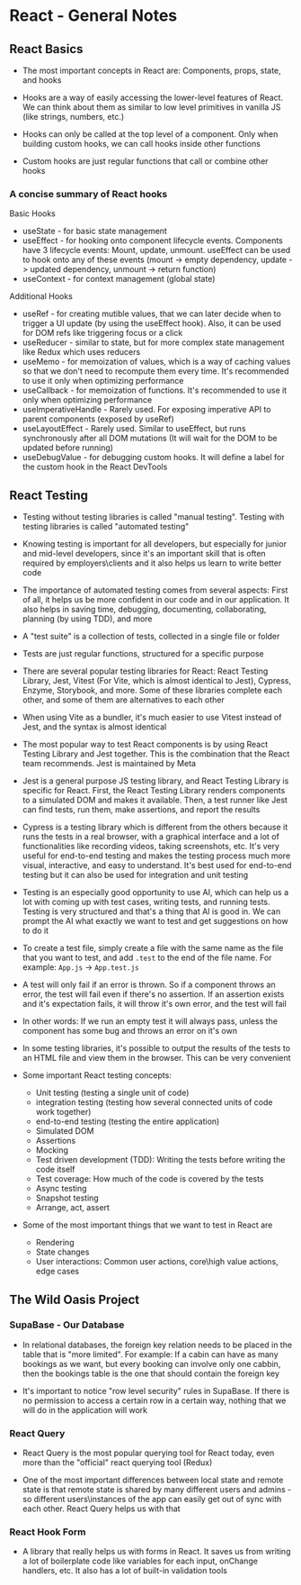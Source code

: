 # React - General Notes

## React Basics

- The most important concepts in React are: Components, props, state, and hooks

- Hooks are a way of easily accessing the lower-level features of React. We can
  think about them as similar to low level primitives in vanilla JS (like
  strings, numbers, etc.)

- Hooks can only be called at the top level of a component. Only when building
  custom hooks, we can call hooks inside other functions

- Custom hooks are just regular functions that call or combine other hooks

### A concise summary of React hooks

Basic Hooks

- useState - for basic state management
- useEffect - for hooking onto component lifecycle events. Components have 3
  lifecycle events: Mount, update, unmount. useEffect can be used to hook onto
  any of these events (mount -> empty dependency, update -> updated dependency,
  unmount -> return function)
- useContext - for context management (global state)

Additional Hooks

- useRef - for creating mutible values, that we can later decide when to trigger
  a UI update (by using the useEffect hook). Also, it can be used for DOM refs
  like triggering focus or a click
- useReducer - similar to state, but for more complex state management like
  Redux which uses reducers
- useMemo - for memoization of values, which is a way of caching values so that
  we don't need to recompute them every time. It's recommended to use it only
  when optimizing performance
- useCallback - for memoization of functions. It's recommended to use it only
  when optimizing performance
- useImperativeHandle - Rarely used. For exposing imperative API to parent
  components (exposed by useRef)
- useLayoutEffect - Rarely used. Similar to useEffect, but runs synchronously
  after all DOM mutations (It will wait for the DOM to be updated before
  running)
- useDebugValue - for debugging custom hooks. It will define a label for the
  custom hook in the React DevTools

## React Testing

- Testing without testing libraries is called "manual testing". Testing with
  testing libraries is called "automated testing"

- Knowing testing is important for all developers, but especially for junior and
  mid-level developers, since it's an important skill that is often required by
  employers\clients and it also helps us learn to write better code

- The importance of automated testing comes from several aspects: First of all,
  it helps us be more confident in our code and in our application. It also
  helps in saving time, debugging, documenting, collaborating, planning (by
  using TDD), and more

- A "test suite" is a collection of tests, collected in a single file or folder

- Tests are just regular functions, structured for a specific purpose

- There are several popular testing libraries for React: React Testing Library,
  Jest, Vitest (For Vite, which is almost identical to Jest), Cypress, Enzyme,
  Storybook, and more. Some of these libraries complete each other, and some of
  them are alternatives to each other

- When using Vite as a bundler, it's much easier to use Vitest instead of Jest,
  and the syntax is almost identical

- The most popular way to test React components is by using React Testing
  Library and Jest together. This is the combination that the React team
  recommends. Jest is maintained by Meta

- Jest is a general purpose JS testing library, and React Testing Library is
  specific for React. First, the React Testing Library renders components to a
  simulated DOM and makes it available. Then, a test runner like Jest can find
  tests, run them, make assertions, and report the results

- Cypress is a testing library which is different from the others because it
  runs the tests in a real browser, with a graphical interface and a lot of
  functionalities like recording videos, taking screenshots, etc. It's very
  useful for end-to-end testing and makes the testing process much more visual,
  interactive, and easy to understand. It's best used for end-to-end testing but
  it can also be used for integration and unit testing

- Testing is an especially good opportunity to use AI, which can help us a lot
  with coming up with test cases, writing tests, and running tests. Testing is
  very structured and that's a thing that AI is good in. We can prompt the AI
  what exactly we want to test and get suggestions on how to do it

- To create a test file, simply create a file with the same name as the file
  that you want to test, and add `.test` to the end of the file name. For
  example: `App.js` -> `App.test.js`

- A test will only fail if an error is thrown. So if a component throws an
  error, the test will fail even if there's no assertion. If an assertion exists
  and it's expectation fails, it will throw it's own error, and the test will
  fail

- In other words: If we run an empty test it will always pass, unless the
  component has some bug and throws an error on it's own

- In some testing libraries, it's possible to output the results of the tests to
  an HTML file and view them in the browser. This can be very convenient

- Some important React testing concepts:

  - Unit testing (testing a single unit of code)
  - integration testing (testing how several connected units of code work
    together)
  - end-to-end testing (testing the entire application)
  - Simulated DOM
  - Assertions
  - Mocking
  - Test driven development (TDD): Writing the tests before writing the code
    itself
  - Test coverage: How much of the code is covered by the tests
  - Async testing
  - Snapshot testing
  - Arrange, act, assert

- Some of the most important things that we want to test in React are
  - Rendering
  - State changes
  - User interactions: Common user actions, core\high value actions, edge cases

## The Wild Oasis Project

### SupaBase - Our Database

- In relational databases, the foreign key relation needs to be placed in the
  table that is "more limited". For example: If a cabin can have as many
  bookings as we want, but every booking can involve only one cabbin, then the
  bookings table is the one that should contain the foreign key

- It's important to notice "row level security" rules in SupaBase. If there is
  no permission to access a certain row in a certain way, nothing that we will
  do in the application will work

### React Query

- React Query is the most popular querying tool for React today, even more than
  the "official" react querying tool (Redux)

- One of the most important differences between local state and remote state is
  that remote state is shared by many different users and admins - so different
  users\instances of the app can easily get out of sync with each other. React
  Query helps us with that

### React Hook Form

- A library that really helps us with forms in React. It saves us from writing a
  lot of boilerplate code like variables for each input, onChange handlers, etc.
  It also has a lot of built-in validation tools
